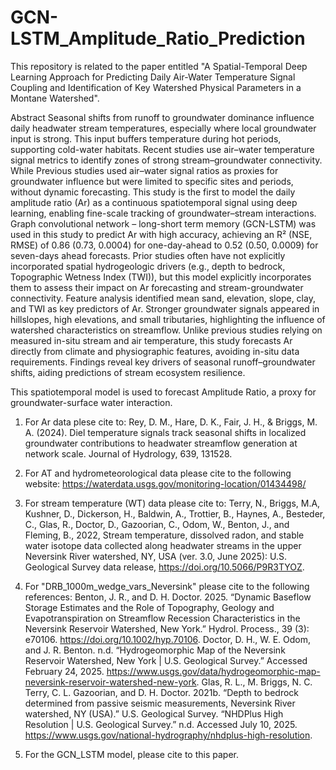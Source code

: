# GCN-LSTM_Amplitude_Ratio_Prediction

This repository is related to the paper entitled "A Spatial-Temporal Deep Learning Approach for Predicting Daily Air-Water Temperature Signal Coupling and Identification of Key Watershed Physical Parameters in a Montane Watershed".

Abstract
Seasonal shifts from runoff to groundwater dominance influence daily headwater stream temperatures, especially where local groundwater input is strong. This input buffers temperature during hot periods, supporting cold-water habitats. Recent studies use air–water temperature signal metrics to identify zones of strong stream–groundwater connectivity. While Previous studies used air–water signal ratios as proxies for groundwater influence but were limited to specific sites and periods, without dynamic forecasting. This study is the first to model the daily amplitude ratio (Ar) as a continuous spatiotemporal signal using deep learning, enabling fine-scale tracking of groundwater–stream interactions. Graph convolutional network – long-short term memory (GCN-LSTM) was used in this study to predict Ar with high accuracy, achieving an R² (NSE, RMSE) of 0.86 (0.73, 0.0004) for one-day-ahead to 0.52 (0.50, 0.0009) for seven-days ahead forecasts. Prior studies often have not explicitly incorporated spatial hydrogeologic drivers (e.g., depth to bedrock, Topographic Wetness Index (TWI)), but this model explicitly incorporates them to assess their impact on Ar forecasting and stream-groundwater connectivity.   Feature analysis identified mean sand, elevation, slope, clay, and TWI as key predictors of Ar. Stronger groundwater signals appeared in hillslopes, high elevations, and small tributaries, highlighting the influence of watershed characteristics on streamflow. Unlike previous studies relying on measured in-situ stream and air temperature, this study forecasts Ar directly from climate and physiographic features, avoiding in-situ data requirements. Findings reveal key drivers of seasonal runoff–groundwater shifts, aiding predictions of stream ecosystem resilience.


This spatiotemporal model is used to forecast Amplitude Ratio, a proxy for groundwater-surface water interaction.
1. For Ar data plese cite to:
   Rey, D. M., Hare, D. K., Fair, J. H., & Briggs, M. A. (2024). Diel temperature signals track seasonal shifts in localized groundwater contributions to headwater streamflow generation at network scale. Journal of Hydrology, 639, 131528.
   
3. For AT and hydrometeorological data please cite to the following website:
   https://waterdata.usgs.gov/monitoring-location/01434498/

4. For stream temperature (WT) data please cite to:
   Terry, N., Briggs, M.A, Kushner, D., Dickerson, H., Baldwin, A., Trottier, B., Haynes, A., Besteder, C., Glas, R., Doctor, D., Gazoorian, C., Odom, W., Benton, J., and Fleming, B., 2022, Stream temperature, dissolved radon, and stable water isotope data collected along headwater streams in the upper Neversink River watershed, NY, USA (ver. 3.0, June 2025): U.S. Geological Survey data release, https://doi.org/10.5066/P9R3TYOZ.
   
6. For "DRB_1000m_wedge_vars_Neversink" please cite to the following references:
   Benton, J. R., and D. H. Doctor. 2025. “Dynamic Baseflow Storage Estimates and the Role of Topography, Geology and Evapotranspiration on Streamflow Recession Characteristics in the Neversink Reservoir Watershed, New York.” Hydrol. Process., 39 (3): e70106. https://doi.org/10.1002/hyp.70106.
   Doctor, D. H., W. E. Odom, and J. R. Benton. n.d. “Hydrogeomorphic Map of the Neversink Reservoir Watershed, New York | U.S. Geological Survey.” Accessed February 24, 2025. https://www.usgs.gov/data/hydrogeomorphic-map-neversink-reservoir-watershed-new-york.
   Glas, R. L., M. Briggs, N. C. Terry, C. L. Gazoorian, and D. H. Doctor. 2021b. “Depth to bedrock determined from passive seismic measurements, Neversink River watershed, NY (USA).” U.S. Geological Survey.
   “NHDPlus High Resolution | U.S. Geological Survey.” n.d. Accessed July 10, 2025. https://www.usgs.gov/national-hydrography/nhdplus-high-resolution.

7. For the GCN_LSTM model, please cite to this paper.

